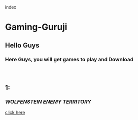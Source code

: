  index
 <!doctype html>
 <html>
 <body>
 <h1> Gaming-Guruji </h1>
 <h2> Hello Guys </h2>
 <h3> Here Guys, you will get games to play and Download </h3>
   <p>
   <h3> <title> Links to Download your game </title> </h3>
   <br>
   <h2> 1: </h2> <h3> <em> <a> WOLFENSTEIN ENEMY TERRITORY </a> </em> </h3>
   <a href = "https://drive.google.com/file/d/1wpEtP4l03xHSEBI_d3-7MBpFU2jz4bXn/view?usp=sharing">click here
     </body>
   </html>
